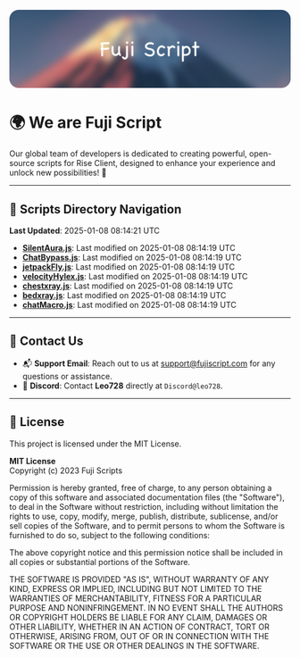 ![Banner](.github/b.webp)

# 🌍 **We are Fuji Script**

Our global team of developers is dedicated to creating powerful, open-source scripts for Rise Client, designed to enhance your experience and unlock new possibilities! 🌟

---
<!-- SCRIPTS_NAVIGATION_START -->
## 📂 **Scripts Directory Navigation**

**Last Updated**: 2025-01-08 08:14:21 UTC

- **[SilentAura.js](scripts/SilentAura.js)**: Last modified on 2025-01-08 08:14:19 UTC
- **[ChatBypass.js](scripts/ChatBypass.js)**: Last modified on 2025-01-08 08:14:19 UTC
- **[jetpackFly.js](scripts/jetpackFly.js)**: Last modified on 2025-01-08 08:14:19 UTC
- **[velocityHylex.js](scripts/velocityHylex.js)**: Last modified on 2025-01-08 08:14:19 UTC
- **[chestxray.js](scripts/chestxray.js)**: Last modified on 2025-01-08 08:14:19 UTC
- **[bedxray.js](scripts/bedxray.js)**: Last modified on 2025-01-08 08:14:19 UTC
- **[chatMacro.js](scripts/chatMacro.js)**: Last modified on 2025-01-08 08:14:19 UTC

<!-- SCRIPTS_NAVIGATION_END -->

---

## 💬 **Contact Us**  
- 📬 **Support Email**: Reach out to us at [support@fujiscript.com](mailto:support@fujiscript.com) for any questions or assistance.  
- 💬 **Discord**: Contact **Leo728** directly at `Discord@leo728`.

---

## 📜 **License**

This project is licensed under the MIT License.  

**MIT License**  
Copyright (c) 2023 Fuji Scripts  

Permission is hereby granted, free of charge, to any person obtaining a copy of this software and associated documentation files (the "Software"), to deal in the Software without restriction, including without limitation the rights to use, copy, modify, merge, publish, distribute, sublicense, and/or sell copies of the Software, and to permit persons to whom the Software is furnished to do so, subject to the following conditions:  

The above copyright notice and this permission notice shall be included in all copies or substantial portions of the Software.  

THE SOFTWARE IS PROVIDED "AS IS", WITHOUT WARRANTY OF ANY KIND, EXPRESS OR IMPLIED, INCLUDING BUT NOT LIMITED TO THE WARRANTIES OF MERCHANTABILITY, FITNESS FOR A PARTICULAR PURPOSE AND NONINFRINGEMENT. IN NO EVENT SHALL THE AUTHORS OR COPYRIGHT HOLDERS BE LIABLE FOR ANY CLAIM, DAMAGES OR OTHER LIABILITY, WHETHER IN AN ACTION OF CONTRACT, TORT OR OTHERWISE, ARISING FROM, OUT OF OR IN CONNECTION WITH THE SOFTWARE OR THE USE OR OTHER DEALINGS IN THE SOFTWARE.  
